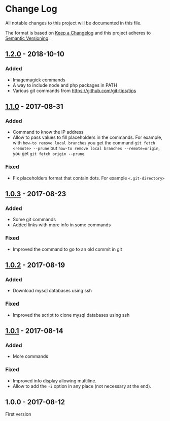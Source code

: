 # Change Log

All notable changes to this project will be documented in this file.

The format is based on [Keep a Changelog](http://keepachangelog.com/) 
and this project adheres to [Semantic Versioning](http://semver.org/).

## [1.2.0] - 2018-10-10

### Added

- Imagemagick commands
- A way to include node and php packages in PATH
- Various git commands from https://github.com/git-tips/tips

## [1.1.0] - 2017-08-31

### Added

- Command to know the IP address
- Allow to pass values to fill placeholders in the commands. For example, with `how-to remove local branches` you get the command `git fetch <remote> --prune` but `how-to remove local branches --remote=origin`, you get `git fetch origin --prune`.

### Fixed

- Fix placeholders format that contain dots. For example `<.git-directory>`

## [1.0.3] - 2017-08-23

### Added

- Some git commands
- Added links with more info in some commands

### Fixed

- Improved the command to go to an old commit in git

## [1.0.2] - 2017-08-19

### Added

- Download mysql databases using ssh

### Fixed

- Improved the script to clone mysql databases using ssh

## [1.0.1] - 2017-08-14

### Added

- More commands

### Fixed

- Improved info display allowing multiline.
- Allow to add the `-i` option in any place (not necessary at the end).

## 1.0.0 - 2017-08-12

First version

[1.2.0]: https://github.com/oscarotero/how-to-do-it/compare/v1.1.0...v1.2.0
[1.1.0]: https://github.com/oscarotero/how-to-do-it/compare/v1.0.3...v1.1.0
[1.0.3]: https://github.com/oscarotero/how-to-do-it/compare/v1.0.2...v1.0.3
[1.0.2]: https://github.com/oscarotero/how-to-do-it/compare/v1.0.1...v1.0.2
[1.0.1]: https://github.com/oscarotero/how-to-do-it/compare/v1.0.0...v1.0.1

